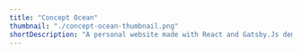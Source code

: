 ```yaml
---
title: "Concept Ocean"
thumbnail: "./concept-ocean-thumbnail.png"
shortDescription: "A personal website made with React and Gatsby.Js demonstrating personal projects"
---
```

